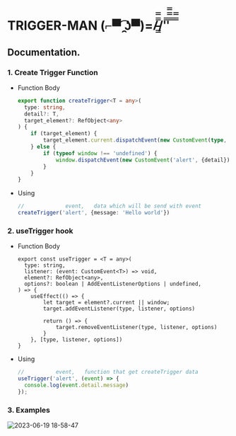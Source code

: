 # TRIGGER-MAN (⌐▀͡ ̯ʖ▀)=/̵͇̿̿/'̿'̿̿̿ ̿ ̿̿

## Documentation.

### 1. Create Trigger Function

+ Function Body
  
  ```ts
  export function createTrigger<T = any>(
    type: string, 
    detail?: T, 
    target_element?: RefObject<any>
  ) {
      if (target_element) {
          target_element.current.dispatchEvent(new CustomEvent(type, {detail}));
      } else {
          if (typeof window !== 'undefined') {
              window.dispatchEvent(new CustomEvent('alert', {detail}));
          }
      }
  }
  ```

+ Using
    
  ```ts
  //             event,   data which will be send with event
  createTrigger('alert', {message: 'Hello world'})
  ```

### 2. useTrigger hook

+ Function Body

  ```tsx
  export const useTrigger = <T = any>(
    type: string,
    listener: (event: CustomEvent<T>) => void,
    element?: RefObject<any>,
    options?: boolean | AddEventListenerOptions | undefined,
  ) => {
      useEffect(() => {
          let target = element?.current || window;
          target.addEventListener(type, listener, options)
  
          return () => {
              target.removeEventListener(type, listener, options)
          }
      }, [type, listener, options])
  }
  ```

+ Using

  ```ts
  //          event,   function that get createTrigger data
  useTrigger('alert', (event) => {
    console.log(event.detail.message)
  });
  ```

### 3. Examples

![2023-06-19 18-58-47](https://github.com/genacr0co/trigger-man/assets/83674229/5b72b243-1aa8-449d-8d88-984d5060393f)

